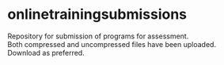 # onlinetrainingsubmissions
Repository for submission of programs for assessment.<br>
Both compressed and uncompressed files have been uploaded.<br>
Download as preferred.
